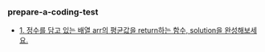 ### prepare-a-coding-test

- [1. 정수를 담고 있는 배열 arr의 평균값을 return하는 함수, solution을 완성해보세요.](https://github.com/SeokJu-Git/prepare-a-coding-test/blob/main/number_01.py)
